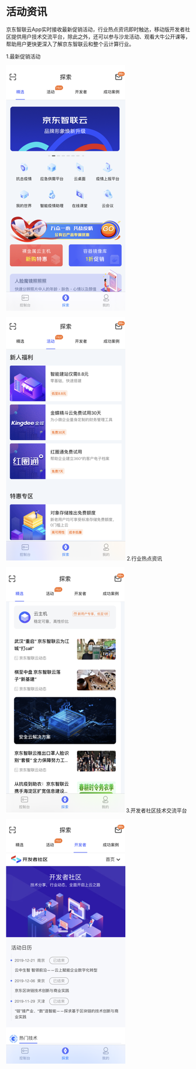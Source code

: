 # 活动资讯
京东智联云App实时接收最新促销活动，行业热点资讯即时触达，移动版开发者社区提供用户技术交流平台，除此之外，还可以参与沙龙活动、观看大牛公开课等，帮助用户更快更深入了解京东智联云和整个云计算行业。

1.最新促销活动

![](../../../../image/JdcloudApp/精选.png)

![](../../../../image/JdcloudApp/活动.png)
2.行业热点资讯

![](../../../../image/JdcloudApp/资讯.png)
3.开发者社区技术交流平台

![](../../../../image/JdcloudApp/开发者社区.png)
